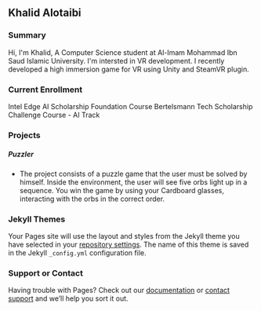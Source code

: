 ## Khalid Alotaibi

### Summary

Hi, I'm Khalid, A Computer Science student at Al-Imam Mohammad Ibn Saud Islamic University. I'm intersted in VR development. I recently developed a high immersion game for VR using Unity and SteamVR plugin.

### Current Enrollment

Intel Edge AI Scholarship Foundation Course
Bertelsmann Tech Scholarship Challenge Course - AI Track

### Projects

##### Puzzler

- The project consists of a puzzle game that the user must be solved by himself. Inside the environment, the user will see five orbs light up in a sequence. You win the game by using your Cardboard glasses, interacting with the orbs in the correct order.



### Jekyll Themes

Your Pages site will use the layout and styles from the Jekyll theme you have selected in your [repository settings](https://github.com/Kaalotaibi37/Kaalotaibi37.github.io/settings). The name of this theme is saved in the Jekyll `_config.yml` configuration file.

### Support or Contact

Having trouble with Pages? Check out our [documentation](https://help.github.com/categories/github-pages-basics/) or [contact support](https://github.com/contact) and we’ll help you sort it out.

